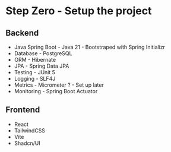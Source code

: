 # Step Zero - Setup the project
## Backend
- Java Spring Boot - Java 21 - Bootstraped with Spring Initializr
- Database - PostgreSQL
- ORM - Hibernate
- JPA - Spring Data JPA
- Testing - JUnit 5
- Logging - SLF4J
- Metrics - Micrometer ? - Set up later
- Monitoring - Spring Boot Actuator

## Frontend
- React
- TailwindCSS
- Vite
- Shadcn/UI

